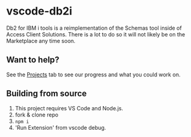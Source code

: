 # vscode-db2i

Db2 for IBM i tools is a reimplementation of the Schemas tool inside of Access Client Solutions. There is a lot to do so it will not likely be on the Marketplace any time soon.

## Want to help?

See the [Projects](https://github.com/halcyon-tech/vscode-db2i/projects) tab to see our progress and what you could work on.

## Building from source

1. This project requires VS Code and Node.js.
2. fork & clone repo
3. `npm i`
4. 'Run Extension' from vscode debug.